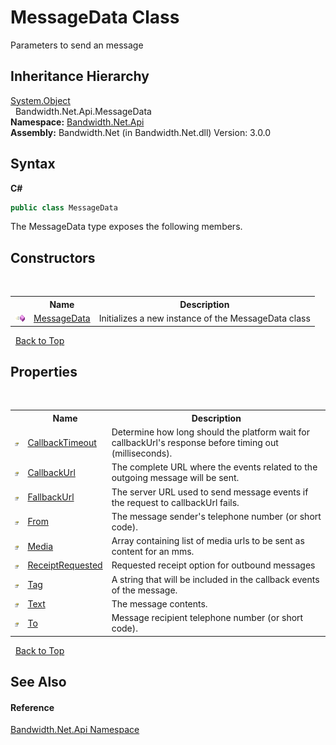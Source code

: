 ﻿# MessageData Class
 

Parameters to send an message


## Inheritance Hierarchy
<a href="http://msdn2.microsoft.com/en-us/library/e5kfa45b" target="_blank">System.Object</a><br />&nbsp;&nbsp;Bandwidth.Net.Api.MessageData<br />
**Namespace:**&nbsp;<a href ="N_Bandwidth_Net_Api.md">Bandwidth.Net.Api</a><br />**Assembly:**&nbsp;Bandwidth.Net (in Bandwidth.Net.dll) Version: 3.0.0

## Syntax

**C#**<br />
``` C#
public class MessageData
```

The MessageData type exposes the following members.


## Constructors
&nbsp;<table><tr><th></th><th>Name</th><th>Description</th></tr><tr><td>![Public method](media/pubmethod.gif "Public method")</td><td><a href ="M_Bandwidth_Net_Api_MessageData__ctor.md">MessageData</a></td><td>
Initializes a new instance of the MessageData class</td></tr></table>&nbsp;
<a href="#messagedata-class">Back to Top</a>

## Properties
&nbsp;<table><tr><th></th><th>Name</th><th>Description</th></tr><tr><td>![Public property](media/pubproperty.gif "Public property")</td><td><a href ="P_Bandwidth_Net_Api_MessageData_CallbackTimeout.md">CallbackTimeout</a></td><td>
Determine how long should the platform wait for callbackUrl's response before timing out (milliseconds).</td></tr><tr><td>![Public property](media/pubproperty.gif "Public property")</td><td><a href ="P_Bandwidth_Net_Api_MessageData_CallbackUrl.md">CallbackUrl</a></td><td>
The complete URL where the events related to the outgoing message will be sent.</td></tr><tr><td>![Public property](media/pubproperty.gif "Public property")</td><td><a href ="P_Bandwidth_Net_Api_MessageData_FallbackUrl.md">FallbackUrl</a></td><td>
The server URL used to send message events if the request to callbackUrl fails.</td></tr><tr><td>![Public property](media/pubproperty.gif "Public property")</td><td><a href ="P_Bandwidth_Net_Api_MessageData_From.md">From</a></td><td>
The message sender's telephone number (or short code).</td></tr><tr><td>![Public property](media/pubproperty.gif "Public property")</td><td><a href ="P_Bandwidth_Net_Api_MessageData_Media.md">Media</a></td><td>
Array containing list of media urls to be sent as content for an mms.</td></tr><tr><td>![Public property](media/pubproperty.gif "Public property")</td><td><a href ="P_Bandwidth_Net_Api_MessageData_ReceiptRequested.md">ReceiptRequested</a></td><td>
Requested receipt option for outbound messages</td></tr><tr><td>![Public property](media/pubproperty.gif "Public property")</td><td><a href ="P_Bandwidth_Net_Api_MessageData_Tag.md">Tag</a></td><td>
A string that will be included in the callback events of the message.</td></tr><tr><td>![Public property](media/pubproperty.gif "Public property")</td><td><a href ="P_Bandwidth_Net_Api_MessageData_Text.md">Text</a></td><td>
The message contents.</td></tr><tr><td>![Public property](media/pubproperty.gif "Public property")</td><td><a href ="P_Bandwidth_Net_Api_MessageData_To.md">To</a></td><td>
Message recipient telephone number (or short code).</td></tr></table>&nbsp;
<a href="#messagedata-class">Back to Top</a>

## See Also


#### Reference
<a href ="N_Bandwidth_Net_Api.md">Bandwidth.Net.Api Namespace</a><br />